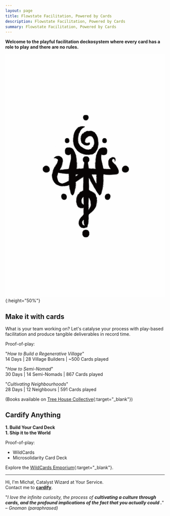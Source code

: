 ```yaml
---
layout: page
title: Flowstate Facilitation, Powered by Cards
description: Flowstate Facilitation, Powered by Cards
summary: Flowstate Facilitation, Powered by Cards
---
```


**Welcome to the playful facilitation deckosystem where every card has a role to play and there are no rules.**

![Wild Cards Sigil](/assets/wildcards-sigil.jpg){:height="50%"}

## Make it with cards
What is your team working on? Let's catalyse your process with play-based facilitation and produce tangible deliverables in record time.

Proof-of-play:

"*How to Build a Regenerative Village*"<br>
14 Days | 28 Village Builders | ~500 Cards played

"*How to Semi-Nomad*"<br>
30 Days | 14 Semi-Nomads | 867 Cards played

"*Cultivating Neighbourhoods*"<br>
28 Days | 12 Neighbours | 591 Cards played

(Books available on [Tree House Collective](https://treehousecollective.earth){:target="_blank"})

## Cardify Anything
**1. Build Your Card Deck**<br>
**1. Ship it to the World**

Proof-of-play:

- WildCards
- Microsolidarity Card Deck

Explore the [WildCards Emporium](https://wildcards.gg){:target="_blank"}.

<p></p>

<hr>

Hi, I'm Michał, Catalyst Wizard at Your Service. <br>
Contact me to **[cardify](/contact)**.

<p></p>

"*I love the infinite curiosity, the process of **cultivating a culture through cards, and the profound implications of the fact that you actually could .***"
*– Gnoman (paraphrased)*